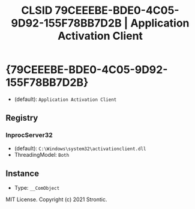 ﻿---
title: "CLSID 79CEEEBE-BDE0-4C05-9D92-155F78BB7D2B | Application Activation Client"
excerpt: What is COM-Object CLSID 79CEEEBE-BDE0-4C05-9D92-155F78BB7D2B?
---

# {79CEEEBE-BDE0-4C05-9D92-155F78BB7D2B}

* (default): `Application Activation Client`

## Registry


### InprocServer32

* (default): `C:\Windows\system32\activationclient.dll`
* ThreadingModel: `Both`

## Instance

* Type: `__ComObject`

MIT License. Copyright (c) 2021 Strontic.


